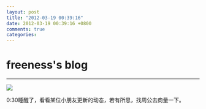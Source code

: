 ```yaml
---
layout: post
title: "2012-03-19 00:39:16"
date: 2012-03-19 00:39:16 +0800
comments: true
categories: 
---
```


# freeness's blog

----------

![](http://okqmqrbgo.bkt.clouddn.com/201203190039161.jpg)

>
0:30睡醒了，看看某位小朋友更新的动态，若有所思，找周公去商量一下。